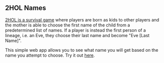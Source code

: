 ## 2HOL Names

[2HOL is a survival game](https://twohoursonelife.com/) where players are born
as kids to other players and the mother is able to choose the first name of the
child from a predetermined list of names. If a player is instead the first
person of a lineage, i.e. an Eve, they choose their last name and become "Eve
[Last Name]".

This simple web app allows you to see what name you will get based on the name
you attempt to choose. Try it out [here](https://nmay231.github.io/2hol-names/).
